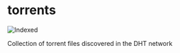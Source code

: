 torrents 
========
![Indexed](https://img.shields.io/badge/indexed-92803-blue)

Collection of torrent files discovered in the DHT network
